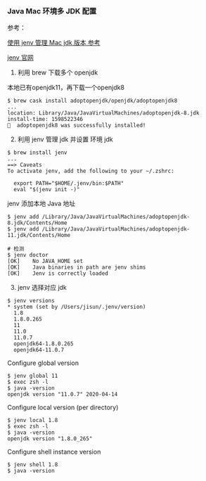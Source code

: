 ### Java  Mac 环境多 JDK 配置

参考：

[使用 jenv 管理 Mac jdk 版本 参考](https://codinglife.tech/2019/09/manage-multiple-java-versions-on-mac/)

[jenv 官网](https://www.jenv.be/)

1. 利用 brew 下载多个 openjdk

本地已有openjdk11，再下载一个openjdk8

```shell
$ brew cask install adoptopenjdk/openjdk/adoptopenjdk8
...
location: Library/Java/JavaVirtualMachines/adoptopenjdk-8.jdk
install-time: 1598522346
🍺  adoptopenjdk8 was successfully installed!
```

2. 利用 jenv 管理 jdk 并设置 环境 jdk

```shell
$ brew install jenv
...
==> Caveats
To activate jenv, add the following to your ~/.zshrc:

  export PATH="$HOME/.jenv/bin:$PATH"
  eval "$(jenv init -)"
```

jenv 添加本地 Java 地址
```shell
$ jenv add /Library/Java/JavaVirtualMachines/adoptopenjdk-8.jdk/Contents/Home
$ jenv add /Library/Java/JavaVirtualMachines/adoptopenjdk-11.jdk/Contents/Home

# 检测
$ jenv doctor
[OK]    No JAVA_HOME set
[OK]    Java binaries in path are jenv shims
[OK]    Jenv is correctly loaded
```


3. jenv 选择对应 jdk

```shell
$ jenv versions
* system (set by /Users/jisun/.jenv/version)
  1.8
  1.8.0.265
  11
  11.0
  11.0.7
  openjdk64-1.8.0.265
  openjdk64-11.0.7
```

Configure global version
```shell
$ jenv global 11
$ exec zsh -l 
$ java -version
openjdk version "11.0.7" 2020-04-14
```

Configure local version (per directory)
```shell
$ jenv local 1.8
$ exec zsh -l 
$ java -version
openjdk version "1.8.0_265"
```

Configure shell instance version
```shell
$ jenv shell 1.8
$ java -version
```

